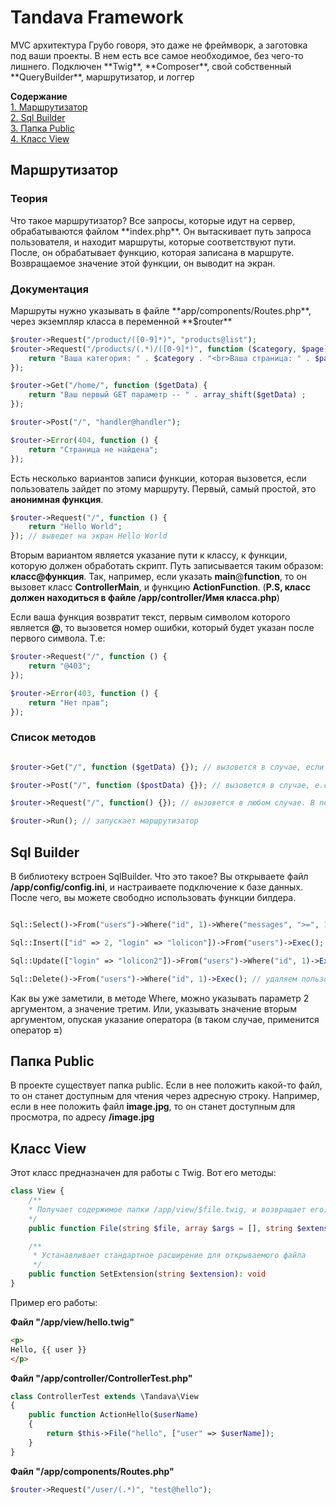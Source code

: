 <h1>Tandava Framework</h1>
MVC архитектура
Грубо говоря, это даже не фреймворк, а заготовка под ваши проекты.
В нем есть все самое необходимое, без чего-то лишнего.
Подключен **Twig**,  **Composer**, свой собственный **QueryBuilder**,  маршрутизатор, и логгер

**Содержание**<br>
[1. Маршрутизатор](#маршрутизатор "1. Маршрутизатор")<br>
[2. Sql Builder](#sql-builder "2. Sql Builder")<br>
[3. Папка Public](#папка-public "3. Папка Public")<br>
[4. Класс View](#класс-view "3. Класс View")<br>

<h2>Маршрутизатор</h2>

<h3>Теория</h3>
Что такое маршрутизатор? Все запросы, которые идут на сервер, обрабатываются файлом **index.php**. Он вытаскивает путь запроса пользователя, и находит маршруты, которые соответствуют пути. После, он обрабатывает функцию, которая записана в маршруте. Возвращаемое значение этой функции, он выводит на экран.

<h3>Документация</h3>
Маршруты нужно указывать в файле **app/components/Routes.php**, через экземпляр класса в переменной **$router**

```php
$router->Request("/product/([0-9]*)", "products@list");
$router->Request("/products/(.*)/([0-9]*)", function ($category, $page) {
	return "Ваша категория: " . $category . "<br>Ваша страница: " . $page;
});

$router->Get("/home/", function ($getData) {
	return "Ваш первый GET параметр -- " . array_shift($getData) ;
});

$router->Post("/", "handler@handler");

$router->Error(404, function () {
	return "Страница не найдена";
});
```

Есть несколько вариантов записи функции, которая вызовется, если пользователь зайдет по этому маршруту. Первый, самый простой, это **анонимная функция**.
```php
$router->Request("/", function () {
	return "Hello World";
}); // выведет на экран Hello World
```

Вторым вариантом является указание пути к классу,  к функции, которую должен обработать скрипт. Путь записывается таким образом: **класс@функция**. Так, например, если указать **main**@**function**, то он вызовет класс **ControllerMain**, и функцию **ActionFunction**.
(**P.S, класс должен находиться в файле /app/controller/Имя класса.php**)

Если ваша функция возвратит текст, первым символом которого является **@**, то вызовется номер ошибки, который будет указан после первого символа. Т.е:

```php
$router->Request("/", function () {
	return "@403";
});

$router->Error(403, function () {
	return "Нет прав";
});
```

<h3>Список методов</h3>

```php

$router->Get("/", function ($getData) {}); // вызовется в случае, если будет хоть один GET параметр. Передаст функции первым аргументом массив, содержащий все GET параметры.

$router->Post("/", function ($postData) {}); // вызовется в случае, е.сли будет хоть один POST параметр. Передаст функции первым аргументом массив, содержащий все GET параметры.

$router->Request("/", function() {}); // вызовется в любом случае. В первом аргументе (где указывается путь), можно использовать регулярные выражения

$router->Run(); // запускает маршрутизатор

```

<h2>Sql Builder</h2>
В библиотеку встроен SqlBuilder. Что это такое? 
Вы открываете файл <b>/app/config/config.ini</b>, и настраиваете подключение к базе данных. После чего, вы можете свободно использовать функции билдера.

```php

Sql::Select()->From("users")->Where("id", 1)->Where("messages", ">=", 1)->Where("login", "LIKE", "%lolicon%")->Exec(); // Возвращает массив с результатами

Sql::Insert(["id" => 2, "login" => "lolicon"])->From("users")->Exec(); // создаем юзера в таблице

Sql::Update(["login" => "lolicon2"])->From("users")->Where("id", 1)->Exec(); // обновляем логин у юзера

Sql::Delete()->From("users")->Where("id", 1)->Exec(); // удаляем пользователя из таблицы

```

Как вы уже заметили, в методе Where, можно указывать параметр 2 аргументом, а значение третим. Или, указывать значение вторым аргументом, опуская указание оператора (в таком случае, применится оператор <b>=</b>)

<h2>Папка Public</h2>
В проекте существует папка public.
Если в нее положить какой-то файл, то он станет доступным для чтения через адресную строку.
Например, если в нее положить файл <b>image.jpg</b>, то он станет доступным для просмотра, по адресу <b>/image.jpg</b>

<h2>Класс View</h2>
Этот класс предназначен для работы с Twig. Вот его методы:

```php
class View {
	/**
	* Получает содержимое папки /app/view/$file.twig, и возвращает его. 
	*/
	public function File(string $file, array $args = [], string $extension = ""): string

    /**
     * Устанавливает стандартное расширение для открываемого файла
     */
    public function SetExtension(string $extension): void
}
```

Пример его работы:

<b>Файл "/app/view/hello.twig"</b>
```html
<p>
Hello, {{ user }}
</p>
```

<b>Файл "/app/controller/ControllerTest.php"</b>
```php
class ControllerTest extends \Tandava\View
{
	public function ActionHello($userName)
	{
		return $this->File("hello", ["user" => $userName]);
	}
}
```

<b>Файл "/app/components/Routes.php"</b>

```php
$router->Request("/user/(.*)", "test@hello");
```
